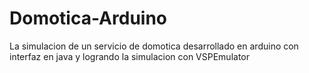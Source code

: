 # Domotica-Arduino
 La simulacion de un servicio de domotica desarrollado en arduino con interfaz en java y logrando la simulacion con VSPEmulator
